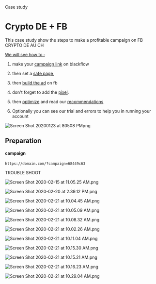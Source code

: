 Case study

# Crypto DE + FB

This case study show the steps to make a profitable campaign on FB CRYPTO DE AU CH

<u>We will see how to :</u>

1. make your [campaign link](#campaign) on blackflow

2. then set a [safe page](#lander), 

3. then [build the ad](#ad) on fb

4. don't forget to add the [pixel](#pixel). 

5. then [optimize](#optimize) and read our [recommendations](#recommendations)

6. Optionally you can see our trial and errors to help you in running your account

![Screen Shot 20200123 at 80508 PMpng](https://raw.githubusercontent.com/blackhatflow/storage/master/2020/01/23-20-05-17-Screen%20Shot%202020-01-23%20at%208.05.08%20PM.png)

## Preparation

#### campaign

```
https://domain.com/?campaign=68449c63
```

TROUBLE SHOOT

![Screen Shot 2020-02-15 at 11.05.25 AM.png](https://raw.githubusercontent.com/blackhatflow/storage/master/2020/02/15-11-13-07-Screen%20Shot%202020-02-15%20at%2011.05.25%20AM.png)

![Screen Shot 2020-02-20 at 2.39.12 PM.png](https://raw.githubusercontent.com/blackhatflow/storage/master/2020/02/20-14-40-43-Screen%20Shot%202020-02-20%20at%202.39.12%20PM.png)

![Screen Shot 2020-02-21 at 10.04.45 AM.png](https://raw.githubusercontent.com/blackhatflow/storage/master/2020/02/21-10-06-21-Screen%20Shot%202020-02-21%20at%2010.04.45%20AM.png)

![Screen Shot 2020-02-21 at 10.05.09 AM.png](https://raw.githubusercontent.com/blackhatflow/storage/master/2020/02/21-10-06-11-Screen%20Shot%202020-02-21%20at%2010.05.09%20AM.png)

![Screen Shot 2020-02-21 at 10.08.32 AM.png](https://raw.githubusercontent.com/blackhatflow/storage/master/2020/02/21-10-09-53-Screen%20Shot%202020-02-21%20at%2010.08.32%20AM.png)

![Screen Shot 2020-02-21 at 10.02.26 AM.png](https://raw.githubusercontent.com/blackhatflow/storage/master/2020/02/21-10-06-40-Screen%20Shot%202020-02-21%20at%2010.02.26%20AM.png)

![Screen Shot 2020-02-21 at 10.11.04 AM.png](https://raw.githubusercontent.com/blackhatflow/storage/master/2020/02/21-10-17-25-Screen%20Shot%202020-02-21%20at%2010.11.04%20AM.png)

![Screen Shot 2020-02-21 at 10.15.30 AM.png](https://raw.githubusercontent.com/blackhatflow/storage/master/2020/02/21-10-17-07-Screen%20Shot%202020-02-21%20at%2010.15.30%20AM.png)

![Screen Shot 2020-02-21 at 10.15.21 AM.png](https://raw.githubusercontent.com/blackhatflow/storage/master/2020/02/21-10-17-18-Screen%20Shot%202020-02-21%20at%2010.15.21%20AM.png)

![Screen Shot 2020-02-21 at 10.16.23 AM.png](https://raw.githubusercontent.com/blackhatflow/storage/master/2020/02/21-10-17-31-Screen%20Shot%202020-02-21%20at%2010.16.23%20AM.png)

![Screen Shot 2020-02-21 at 10.29.04 AM.png](https://raw.githubusercontent.com/blackhatflow/storage/master/2020/02/21-10-29-21-Screen%20Shot%202020-02-21%20at%2010.29.04%20AM.png)
